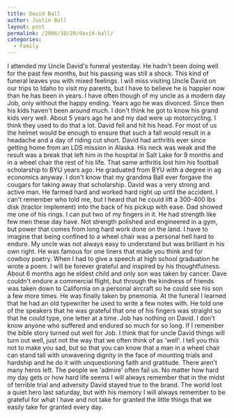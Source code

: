```yaml
---
title: David Ball
author: Justin Ball
layout: post
permalink: /2006/10/20/david-ball/
categories:
  - Family
---
```


I attended my Uncle David's funeral yesterday. He hadn't been doing well for the past few months, but his passing was still a shock. This kind of funeral leaves you with mixed feelings. I will miss visiting Uncle David on our trips to Idaho to visit my parents, but I have to believe he is happier now than he has been in years. I have often though of my uncle as a modern day Job, only without the happy ending. Years ago he was divorced. Since then his kids haven't been around much. I don't think he got to know his grand kids very well. About 5 years ago he and my dad were up motorcycling. I think they used to do that a lot. David fell and hit his head. For most of us the helmet would be enough to ensure that such a fall would result in a headache and a day of riding cut short. David had arthritis ever since getting home from an LDS mission in Alaska. His neck was weak and the result was a break that left him in the hospital in Salt Lake for 9 months and in a wheel chair the rest of his life. That same arthritis lost him his football scholarship to BYU years ago. He graduated from BYU with a degree in ag economics anyway. I don't know that my grandma Ball ever forgave the cougars for taking away that scholarship.
David was a very strong and active man. He farmed hard and worked hard right up until the accident. I can't remember who told me, but I heard that he could lift a 300-400 lbs disk (tractor implement) into the back of his pickup with ease. Dad showed me one of his rings. I can put two of my fingers in it. He had strength like few men these day have. Not strength polished and engineered in a gym, but power that comes from long hard work done on the land. I have to imagine that being confined to a wheel chair was a personal hell hard to endure.
My uncle was not always easy to understand but was brilliant in his own right. He was famous for one liners that made you think and for cowboy poetry. When I had to give a speech at high school graduation he wrote a poem. I will be forever grateful and inspired by his thoughtfulness.
About 6 months ago he eldest child and only son was taken by cancer. Dave couldn't endure a commercial flight, but through the kindness of friends was taken down to California on a personal aircraft so he could see his son a few more times.
He was finally taken by pnemonia.
At the funeral I learned that he had an old typewriter he used to write a few notes with. He told one of the speakers that he was grateful that one of his fingers was straight so that he could type, one letter at a time.
Job has nothing on David. I don't know anyone who suffered and endured so much for so long. If I remember the bible story turned out well for Job. I think that for uncle David things will turn out well, just not the way that we often think of as 'well'.
I tell you this not to make you sad, but so that you can know that a man in a wheel chair can stand tall with unwavering dignity in the face of mounting trials and hardship and he do it with unquestioning faith and gratitude.
There aren't many heros left. The people we 'admire' often fail us. No matter how hard my day gets or how hard life seems I will always remember that in the midst of terrible trial and adversity David stayed true to the brand. The world lost a quiet hero last saturday, but with his memory I will always remember to be grateful for what I have and not take for granted the little things that we easily take for granted every day.
